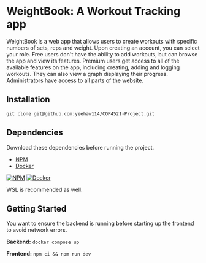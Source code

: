 # WeightBook: A Workout Tracking app
WeightBook is a web app that allows users to create workouts with specific numbers of sets, reps and weight.
Upon creating an account, you can select your role. Free users don't have the ability to add workouts, but can browse the app and view its features. Premium users get access to all of the available features on the app, including creating, adding and logging workouts. They can also view a graph displaying their progress. Administrators have access to all parts of the website.


## Installation
`git clone git@github.com:yeehaw114/COP4521-Project.git`

## Dependencies
Download these dependencies before running the project.
- [NPM](https://docs.npmjs.com/downloading-and-installing-node-js-and-npm)
- [Docker](https://docs.docker.com/engine/install/)

[![NPM](https://skillicons.dev/icons?i=npm)](https://docs.npmjs.com/downloading-and-installing-node-js-and-npm)
[![Docker](https://skillicons.dev/icons?i=docker)](https://docs.docker.com/engine/install/)

WSL is recommended as well.

## Getting Started
You want to ensure the backend is running before starting up the frontend to avoid network errors.

__Backend:__ `docker compose up`

__Frontend:__ `npm ci && npm run dev`
